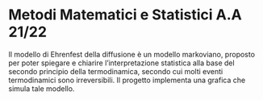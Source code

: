 # Metodi Matematici e Statistici A.A 21/22

Il modello di Ehrenfest della diffusione è un modello markoviano,
proposto per poter spiegare e chiarire l’interpretazione statistica alla
base del secondo principio della termodinamica, secondo cui molti eventi
termodinamici sono irreversibili. Il progetto implementa una grafica che simula tale modello.
